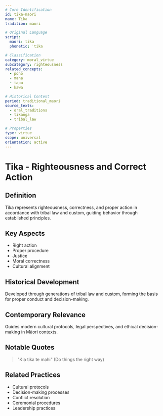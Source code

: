 ```yaml
---
# Core Identification
id: tika-maori
name: Tika
tradition: maori

# Original Language
script:
  maori: tika
  phonetic: ˈtika

# Classification
category: moral_virtue
subcategory: righteousness
related_concepts:
  - pono
  - mana
  - tapu
  - kawa

# Historical Context
period: traditional_maori
source_texts:
  - oral_traditions
  - tikanga
  - tribal_law

# Properties
type: virtue
scope: universal
orientation: active
---
```


# Tika - Righteousness and Correct Action

## Definition
Tika represents righteousness, correctness, and proper action in accordance with tribal law and custom, guiding behavior through established principles.

## Key Aspects
- Right action
- Proper procedure
- Justice
- Moral correctness
- Cultural alignment

## Historical Development
Developed through generations of tribal law and custom, forming the basis for proper conduct and decision-making.

## Contemporary Relevance
Guides modern cultural protocols, legal perspectives, and ethical decision-making in Māori contexts.

## Notable Quotes
> "Kia tika te mahi"
> (Do things the right way)

## Related Practices
- Cultural protocols
- Decision-making processes
- Conflict resolution
- Ceremonial procedures
- Leadership practices